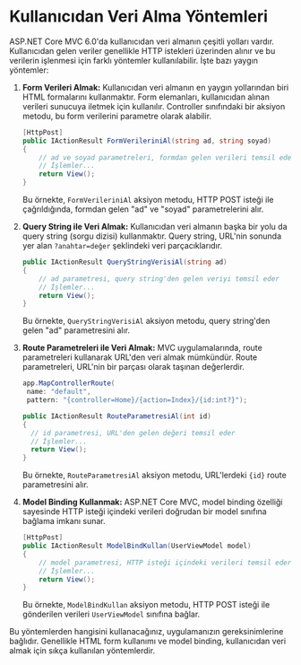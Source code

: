 ﻿# Kullanıcıdan Veri Alma Yöntemleri


ASP.NET Core MVC 6.0'da kullanıcıdan veri almanın çeşitli yolları vardır. Kullanıcıdan gelen veriler genellikle HTTP istekleri üzerinden alınır ve bu verilerin işlenmesi için farklı yöntemler kullanılabilir. İşte bazı yaygın yöntemler:

1. **Form Verileri Almak:**
   Kullanıcıdan veri almanın en yaygın yollarından biri HTML formalarını kullanmaktır. Form elemanları, kullanıcıdan alınan verileri sunucuya iletmek için kullanılır. Controller sınıfındaki bir aksiyon metodu, bu form verilerini parametre olarak alabilir.

   ```csharp
   [HttpPost]
   public IActionResult FormVerileriniAl(string ad, string soyad)
   {
       // ad ve soyad parametreleri, formdan gelen verileri temsil eder
       // İşlemler...
       return View();
   }
   ```

   Bu örnekte, `FormVerileriniAl` aksiyon metodu, HTTP POST isteği ile çağrıldığında, formdan gelen "ad" ve "soyad" parametrelerini alır.

2. **Query String ile Veri Almak:**
   Kullanıcıdan veri almanın başka bir yolu da query string (sorgu dizisi) kullanmaktır. Query string, URL'nin sonunda yer alan `?anahtar=değer` şeklindeki veri parçacıklarıdır.

   ```csharp
   public IActionResult QueryStringVerisiAl(string ad)
   {
       // ad parametresi, query string'den gelen veriyi temsil eder
       // İşlemler...
       return View();
   }
   ```

   Bu örnekte, `QueryStringVerisiAl` aksiyon metodu, query string'den gelen "ad" parametresini alır.

3. **Route Parametreleri ile Veri Almak:**
   MVC uygulamalarında, route parametreleri kullanarak URL'den veri almak mümkündür. Route parametreleri, URL'nin bir parçası olarak taşınan değerlerdir.

   ```csharp
   app.MapControllerRoute(
    name: "default",
    pattern: "{controller=Home}/{action=Index}/{id:int?}");
     ```
     ```csharp
   public IActionResult RouteParametresiAl(int id)
   {
       // id parametresi, URL'den gelen değeri temsil eder
       // İşlemler...
       return View();
   }
   ```

   Bu örnekte, `RouteParametresiAl` aksiyon metodu, URL'lerdeki `{id}` route parametresini alır.

4. **Model Binding Kullanmak:**
   ASP.NET Core MVC, model binding özelliği sayesinde HTTP isteği içindeki verileri doğrudan bir model sınıfına bağlama imkanı sunar.

   ```csharp
   [HttpPost]
   public IActionResult ModelBindKullan(UserViewModel model)
   {
       // model parametresi, HTTP isteği içindeki verileri temsil eder
       // İşlemler...
       return View();
   }
   ```

   Bu örnekte, `ModelBindKullan` aksiyon metodu, HTTP POST isteği ile gönderilen verileri `UserViewModel` sınıfına bağlar.

Bu yöntemlerden hangisini kullanacağınız, uygulamanızın gereksinimlerine bağlıdır. Genellikle HTML form kullanımı ve model binding, kullanıcıdan veri almak için sıkça kullanılan yöntemlerdir.
